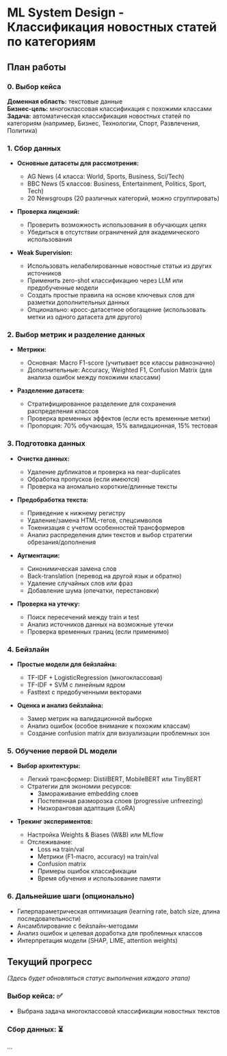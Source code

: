 # ML System Design - Классификация новостных статей по категориям

## План работы

### 0. Выбор кейса
**Доменная область:** текстовые данные  
**Бизнес-цель:** многоклассовая классификация с похожими классами  
**Задача:** автоматическая классификация новостных статей по категориям (например, Бизнес, Технологии, Спорт, Развлечения, Политика)

### 1. Сбор данных
- **Основные датасеты для рассмотрения:**
  - AG News (4 класса: World, Sports, Business, Sci/Tech)
  - BBC News (5 классов: Business, Entertainment, Politics, Sport, Tech)
  - 20 Newsgroups (20 различных категорий, можно сгруппировать)
  
- **Проверка лицензий:**
  - Проверить возможность использования в обучающих целях
  - Убедиться в отсутствии ограничений для академического использования
  
- **Weak Supervision:**
  - Использовать нелабелированные новостные статьи из других источников
  - Применить zero-shot классификацию через LLM или предобученные модели
  - Создать простые правила на основе ключевых слов для разметки дополнительных данных
  - Опционально: кросс-датасетное обогащение (использовать метки из одного датасета для другого)

### 2. Выбор метрик и разделение данных
- **Метрики:**
  - Основная: Macro F1-score (учитывает все классы равнозначно)
  - Дополнительные: Accuracy, Weighted F1, Confusion Matrix (для анализа ошибок между похожими классами)
  
- **Разделение датасета:**
  - Стратифицированное разделение для сохранения распределения классов
  - Проверка временных эффектов (если есть временные метки)
  - Пропорция: 70% обучающая, 15% валидационная, 15% тестовая

### 3. Подготовка данных
- **Очистка данных:**
  - Удаление дубликатов и проверка на near-duplicates
  - Обработка пропусков (если имеются)
  - Проверка на аномально короткие/длинные тексты
  
- **Предобработка текста:**
  - Приведение к нижнему регистру
  - Удаление/замена HTML-тегов, спецсимволов
  - Токенизация с учетом особенностей трансформеров
  - Анализ распределения длин текстов и выбор стратегии обрезания/дополнения
  
- **Аугментации:**
  - Синонимическая замена слов
  - Back-translation (перевод на другой язык и обратно)
  - Удаление случайных слов или фраз
  - Добавление шума (опечатки, перестановки)
  
- **Проверка на утечку:**
  - Поиск пересечений между train и test
  - Анализ источников данных на возможные утечки
  - Проверка временных границ (если применимо)

### 4. Бейзлайн
- **Простые модели для бейзлайна:**
  - TF-IDF + LogisticRegression (многоклассовая)
  - TF-IDF + SVM с линейным ядром
  - Fasttext с предобученными векторами
  
- **Оценка и анализ бейзлайна:**
  - Замер метрик на валидационной выборке
  - Анализ ошибок (особое внимание к похожим классам)
  - Создание confusion matrix для визуализации проблемных зон

### 5. Обучение первой DL модели
- **Выбор архитектуры:**
  - Легкий трансформер: DistilBERT, MobileBERT или TinyBERT
  - Стратегии для экономии ресурсов:
    - Замораживание embedding слоев
    - Постепенная разморозка слоев (progressive unfreezing)
    - Низкоранговая адаптация (LoRA)
  
- **Трекинг экспериментов:**
  - Настройка Weights & Biases (W&B) или MLflow
  - Отслеживание:
    - Loss на train/val
    - Метрики (F1-macro, accuracy) на train/val
    - Confusion matrix
    - Примеры ошибок классификации
    - Время обучения и использование памяти

### 6. Дальнейшие шаги (опционально)
- Гиперпараметрическая оптимизация (learning rate, batch size, длина последовательности)
- Ансамблирование с бейзлайн-методами
- Анализ ошибок и целевая доработка для проблемных классов
- Интерпретация модели (SHAP, LIME, attention weights)

## Текущий прогресс
*(Здесь будет обновляться статус выполнения каждого этапа)*

### Выбор кейса: ✅
- Выбрана задача многоклассовой классификации новостных текстов

### Сбор данных: ⏳
... 